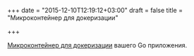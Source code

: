 +++
date = "2015-12-10T12:19:12+03:00"
draft = false
title = "Микроконтейнер для докеризации"

+++

<p><a href="http://nicholasjackson.github.io/other/micro-docker-images-for-microservices/">Микроконтейнер для докеризации</a> вашего Go приложения.</p>

